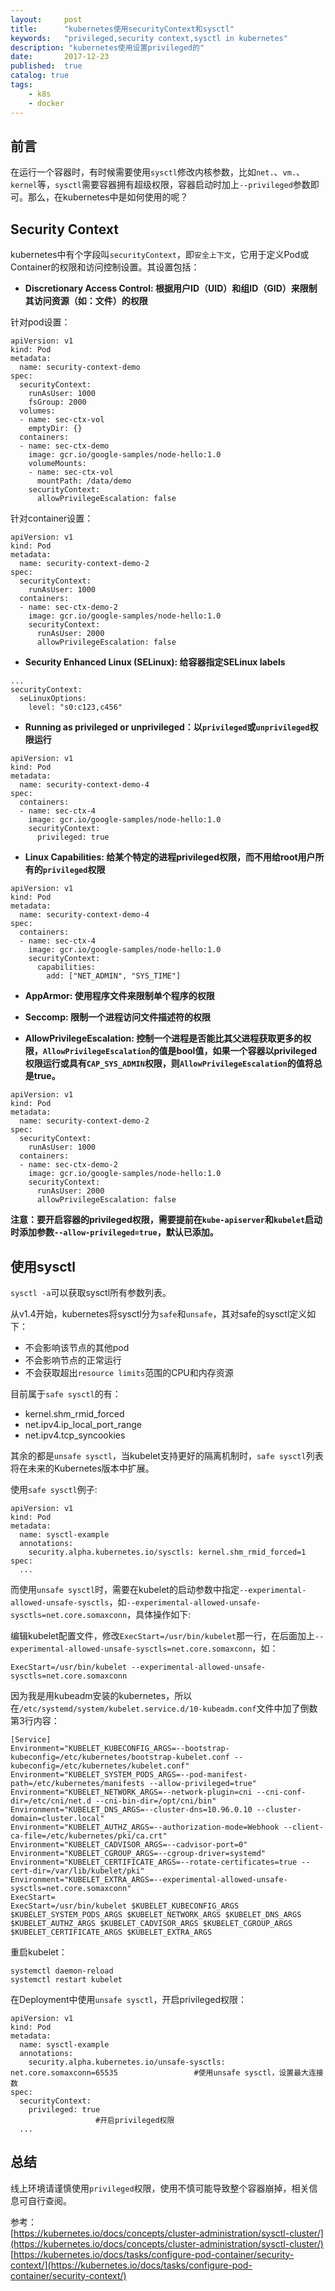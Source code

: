 ```yaml
---
layout:     post
title:      "kubernetes使用securityContext和sysctl"
keywords:   "privileged,security context,sysctl in kubernetes" 
description: "kubernetes使用设置privileged的"
date:       2017-12-23
published:  true 
catalog: true
tags:
    - k8s 
    - docker 
---
```


## 前言
在运行一个容器时，有时候需要使用`sysctl`修改内核参数，比如`net.`、`vm.`、`kernel`等，`sysctl`需要容器拥有超级权限，容器启动时加上`--privileged`参数即可。那么，在kubernetes中是如何使用的呢？

## Security Context
kubernetes中有个字段叫`securityContext`，即`安全上下文`，它用于定义Pod或Container的权限和访问控制设置。其设置包括：

* **Discretionary Access Control: 根据用户ID（UID）和组ID（GID）来限制其访问资源（如：文件）的权限**

针对pod设置：

```
apiVersion: v1
kind: Pod
metadata:
  name: security-context-demo
spec:
  securityContext:
    runAsUser: 1000
    fsGroup: 2000
  volumes:
  - name: sec-ctx-vol
    emptyDir: {}
  containers:
  - name: sec-ctx-demo
    image: gcr.io/google-samples/node-hello:1.0
    volumeMounts:
    - name: sec-ctx-vol
      mountPath: /data/demo
    securityContext:
      allowPrivilegeEscalation: false
```

针对container设置：

```
apiVersion: v1
kind: Pod
metadata:
  name: security-context-demo-2
spec:
  securityContext:
    runAsUser: 1000
  containers:
  - name: sec-ctx-demo-2
    image: gcr.io/google-samples/node-hello:1.0
    securityContext:
      runAsUser: 2000
      allowPrivilegeEscalation: false
```

* **Security Enhanced Linux (SELinux): 给容器指定SELinux labels**

```
...
securityContext:
  seLinuxOptions:
    level: "s0:c123,c456"
```

* **Running as privileged or unprivileged：以`privileged`或`unprivileged`权限运行**

```
apiVersion: v1
kind: Pod
metadata:
  name: security-context-demo-4
spec:
  containers:
  - name: sec-ctx-4
    image: gcr.io/google-samples/node-hello:1.0
    securityContext:
      privileged: true
```

* **Linux Capabilities: 给某个特定的进程privileged权限，而不用给root用户所有的`privileged`权限**

```
apiVersion: v1
kind: Pod
metadata:
  name: security-context-demo-4
spec:
  containers:
  - name: sec-ctx-4
    image: gcr.io/google-samples/node-hello:1.0
    securityContext:
      capabilities:
        add: ["NET_ADMIN", "SYS_TIME"]
```

* **AppArmor: 使用程序文件来限制单个程序的权限**

* **Seccomp: 限制一个进程访问文件描述符的权限**

* **AllowPrivilegeEscalation: 控制一个进程是否能比其父进程获取更多的权限，`AllowPrivilegeEscalation`的值是bool值，如果一个容器以privileged权限运行或具有`CAP_SYS_ADMIN`权限，则`AllowPrivilegeEscalation`的值将总是true。**

```
apiVersion: v1
kind: Pod
metadata:
  name: security-context-demo-2
spec:
  securityContext:
    runAsUser: 1000
  containers:
  - name: sec-ctx-demo-2
    image: gcr.io/google-samples/node-hello:1.0
    securityContext:
      runAsUser: 2000
      allowPrivilegeEscalation: false
```

**注意：要开启容器的privileged权限，需要提前在`kube-apiserver`和`kubelet`启动时添加参数`--allow-privileged=true`，默认已添加。**
		
## 使用sysctl
`sysctl -a`可以获取sysctl所有参数列表。

从v1.4开始，kubernetes将sysctl分为`safe`和`unsafe`，其对safe的sysctl定义如下：

* 不会影响该节点的其他pod
* 不会影响节点的正常运行
* 不会获取超出`resource limits`范围的CPU和内存资源

目前属于`safe sysctl`的有：

* kernel.shm_rmid_forced
* net.ipv4.ip_local_port_range
* net.ipv4.tcp_syncookies

其余的都是`unsafe sysctl`，当kubelet支持更好的隔离机制时，`safe sysctl`列表将在未来的Kubernetes版本中扩展。

使用`safe sysctl`例子:
```
apiVersion: v1
kind: Pod
metadata:
  name: sysctl-example
  annotations:
    security.alpha.kubernetes.io/sysctls: kernel.shm_rmid_forced=1
spec:
  ...
```

而使用`unsafe sysctl`时，需要在kubelet的启动参数中指定`--experimental-allowed-unsafe-sysctls`，如`--experimental-allowed-unsafe-sysctls=net.core.somaxconn`，具体操作如下:

编辑kubelet配置文件，修改`ExecStart=/usr/bin/kubelet`那一行，在后面加上`--experimental-allowed-unsafe-sysctls=net.core.somaxconn`，如：
```
ExecStart=/usr/bin/kubelet --experimental-allowed-unsafe-sysctls=net.core.somaxconn
```

因为我是用kubeadm安装的kubernetes，所以在`/etc/systemd/system/kubelet.service.d/10-kubeadm.conf`文件中加了倒数第3行内容：
```
[Service]
Environment="KUBELET_KUBECONFIG_ARGS=--bootstrap-kubeconfig=/etc/kubernetes/bootstrap-kubelet.conf --kubeconfig=/etc/kubernetes/kubelet.conf"
Environment="KUBELET_SYSTEM_PODS_ARGS=--pod-manifest-path=/etc/kubernetes/manifests --allow-privileged=true"
Environment="KUBELET_NETWORK_ARGS=--network-plugin=cni --cni-conf-dir=/etc/cni/net.d --cni-bin-dir=/opt/cni/bin"
Environment="KUBELET_DNS_ARGS=--cluster-dns=10.96.0.10 --cluster-domain=cluster.local"
Environment="KUBELET_AUTHZ_ARGS=--authorization-mode=Webhook --client-ca-file=/etc/kubernetes/pki/ca.crt"
Environment="KUBELET_CADVISOR_ARGS=--cadvisor-port=0"
Environment="KUBELET_CGROUP_ARGS=--cgroup-driver=systemd"
Environment="KUBELET_CERTIFICATE_ARGS=--rotate-certificates=true --cert-dir=/var/lib/kubelet/pki"
Environment="KUBELET_EXTRA_ARGS=--experimental-allowed-unsafe-sysctls=net.core.somaxconn"
ExecStart=
ExecStart=/usr/bin/kubelet $KUBELET_KUBECONFIG_ARGS $KUBELET_SYSTEM_PODS_ARGS $KUBELET_NETWORK_ARGS $KUBELET_DNS_ARGS $KUBELET_AUTHZ_ARGS $KUBELET_CADVISOR_ARGS $KUBELET_CGROUP_ARGS $KUBELET_CERTIFICATE_ARGS $KUBELET_EXTRA_ARGS
```

重启kubelet：
```
systemctl daemon-reload
systemctl restart kubelet
```

在Deployment中使用`unsafe sysctl`，开启privileged权限：

```
apiVersion: v1
kind: Pod
metadata:
  name: sysctl-example
  annotations:
    security.alpha.kubernetes.io/unsafe-sysctls: net.core.somaxconn=65535                 #使用unsafe sysctl，设置最大连接数
spec:
  securityContext:
    privileged: true                                                                      #开启privileged权限
  ...
```

## 总结
线上环境请谨慎使用`privileged`权限，使用不慎可能导致整个容器崩掉，相关信息可自行查阅。

参考：  
[https://kubernetes.io/docs/concepts/cluster-administration/sysctl-cluster/](https://kubernetes.io/docs/concepts/cluster-administration/sysctl-cluster/)  
[https://kubernetes.io/docs/tasks/configure-pod-container/security-context/](https://kubernetes.io/docs/tasks/configure-pod-container/security-context/)  
